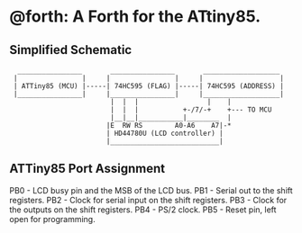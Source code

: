 # @forth: A Forth for the ATtiny85.

## Simplified Schematic

```
  ________________       ________________       ___________________
 |                |     |                |     |                   |
 | ATTiny85 (MCU) |-----| 74HC595 (FLAG) |-----| 74HC595 (ADDRESS) |
 |________________|     |________________|     |___________________|
                         |  |  |                 |    |
                         |  |  |           +-/7/-+    +--- TO MCU
                         |__|__|___________|________  |
                        |E  RW RS        A0-A6    A7|-*
                        | HD44780U (LCD controller) |
                        |___________________________|
```

## ATTiny85 Port Assignment

PB0 - LCD busy pin and the MSB of the LCD bus.
PB1 - Serial out to the shift registers.
PB2 - Clock for serial input on the shift registers.
PB3 - Clock for the outputs on the shift registers.
PB4 - PS/2 clock.
PB5 - Reset pin, left open for programming.
